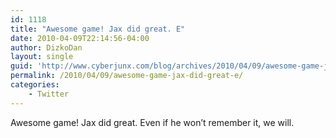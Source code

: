 ```yaml
---
id: 1118
title: "Awesome game! Jax did great. E"
date: 2010-04-09T22:14:56-04:00
author: DizkoDan
layout: single
guid: 'http://www.cyberjunx.com/blog/archives/2010/04/09/awesome-game-jax-did-great-e/'
permalink: /2010/04/09/awesome-game-jax-did-great-e/
categories:
    - Twitter
---
```


Awesome game! Jax did great. Even if he won’t remember it, we will.